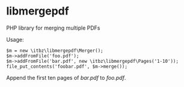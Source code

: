 libmergepdf
===========

PHP library for merging multiple PDFs

Usage:

    $m = new \itbz\libmergepdf\Merger();
    $m->addFromFile('foo.pdf');
    $m->addFromFile('bar.pdf', new \itbz\libmergepdf\Pages('1-10'));
    file_put_contents('foobar.pdf', $m->merge());

Append the first ten pages of *bar.pdf* to *foo.pdf*.
